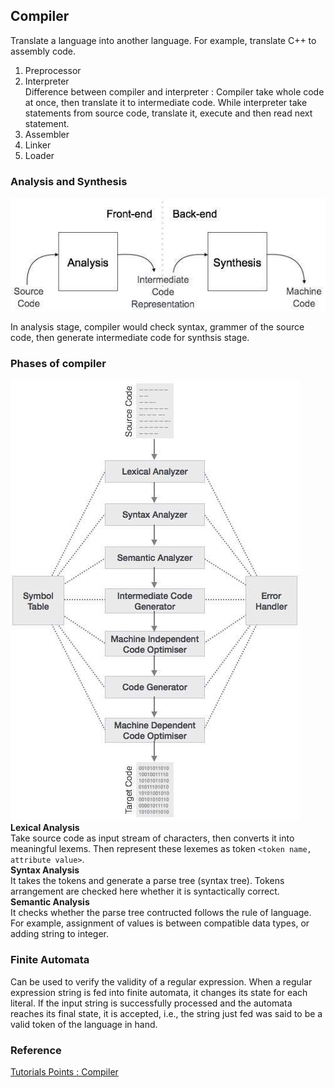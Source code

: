 ## Compiler
Translate a language into another language. For example, translate C++ to assembly code.

1. Preprocessor
2. Interpreter <br />
    Difference between compiler and interpreter : Compiler take whole code at once, then translate it to intermediate code. While interpreter take statements from source code, translate it, execute and then read next statement.
3. Assembler
4. Linker
5. Loader

### Analysis and Synthesis
![compiler stage](./compiler_stages.jpg) <br />

In analysis stage, compiler would check syntax, grammer of the source code, then generate intermediate code for synthsis stage.

### Phases of compiler
![Compiler Phases](./compiler_phases.jpg) <br />
**Lexical Analysis** <br />
Take source code as input stream of characters, then converts it into meaningful lexems. Then represent these lexemes as token `<token name, attribute value>`. <br />
**Syntax Analysis** <br />
It takes the tokens and generate a parse tree (syntax tree). Tokens arrangement are checked here whether it is syntactically correct. <br />
**Semantic Analysis** <br />
It checks whether the parse tree contructed follows the rule of language. For example, assignment of values is between compatible data types, or adding string to integer. <br />

### Finite Automata 
Can be used to verify the validity of a regular expression. When a regular expression string is fed into finite automata, it changes its state for each literal. If the input string is successfully processed and the automata reaches its final state, it is accepted, i.e., the string just fed was said to be a valid token of the language in hand.



### Reference
[Tutorials Points : Compiler](https://www.tutorialspoint.com/compiler_design/index.htm)
